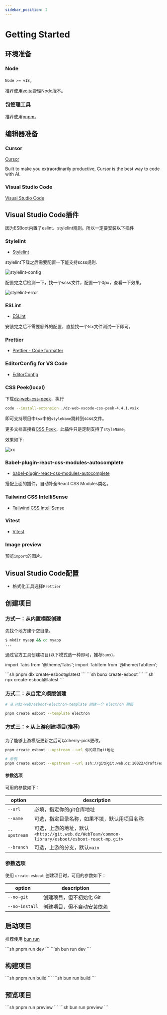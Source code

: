 ```yaml
---
sidebar_position: 2
---
```


# Getting Started

## 环境准备

### Node

`Node >= v18`。

推荐使用[volta](https://volta.sh/)管理Node版本。

### 包管理工具

推荐使用[pnpm](https://pnpm.io/)。

## 编辑器准备

### Cursor

[Cursor](https://cursor.sh/)

Built to make you extraordinarily productive, Cursor is the best way to code with AI.

### Visual Studio Code

[Visual Studio Code](https://code.visualstudio.com/)

## Visual Studio Code插件

因为ESBoot内置了eslint、stylelint规则。所以一定要安装以下插件

### Stylelint

- [Stylelint](https://marketplace.visualstudio.com/items?itemName=stylelint.vscode-stylelint)

stylelint下载之后需要配置一下能支持scss规则.

![stylelint-config](./images/stylelint-config.png)

配置完之后检测一下，找一个scss文件，配置一个0px，查看一下效果。

![stylelint-error](./images/stylelint-error.png)

### ESLint

- [ESLint](https://marketplace.visualstudio.com/items?itemName=dbaeumer.vscode-eslint)

安装完之后不需要额外的配置，直接找一个tsx文件测试一下即可。

### Prettier

- [Prettier - Code formatter](https://marketplace.visualstudio.com/items?itemName=esbenp.prettier-vscode)

### EditorConfig for VS Code

- [EditorConfig](https://marketplace.visualstudio.com/items?itemName=EditorConfig.EditorConfig)

### CSS Peek(local)

下载[dz-web-css-peek](./assets/dz-web-vscode-css-peek-4.4.1.vsix)，执行

```sh
code --install-extension ./dz-web-vscode-css-peek-4.4.1.vsix
```

即可支持项目中`tsx`中的`styleName`跳转到scss文件。

更多文档直接看[CSS Peek](https://marketplace.visualstudio.com/items?itemName=pranaygp.vscode-css-peek&ssr=false#overview)，此插件只是定制支持了`styleName`。

效果如下:

![xx](./assets/CleanShot%202024-01-03%20at%2013.46.34.gif)

### Babel-plugin-react-css-modules-autocomplete

- [babel-plugin-react-css-modules-autocomplete](https://marketplace.visualstudio.com/items?itemName=ryotamannari.babel-plugin-react-css-modules-autocomplete)

搭配上面的插件，自动补全React CSS Modules类名。

### Tailwind CSS IntelliSense

- [Tailwind CSS IntelliSense](https://marketplace.visualstudio.com/items?itemName=bradlc.vscode-tailwindcss)

### Vitest

- [Vitest](https://marketplace.visualstudio.com/items?itemName=ZixuanChen.vitest-explorer)

### Image preview

预览`import`的图片。

## Visual Studio Code配置

- 格式化工具选择`Prettier`

## 创建项目

### 方式一：从内置模版创建

先找个地方建个空目录。

```bash
$ mkdir myapp && cd myapp
...
```

通过官方工具创建项目(以下模式选一种即可，推荐`bunx`)，

import Tabs from '@theme/Tabs';
import TabItem from '@theme/TabItem';

<Tabs>
  <TabItem value="pnpm" label="pnpm">
    ```sh
    pnpm dlx create-esboot@latest
    ```
  </TabItem>
  <TabItem value="bun" label="bun" default>
    ```sh
    bunx create-esboot
    ```
  </TabItem>
  <TabItem value="npm" label="npm">
    ```sh
    npx create-esboot@latest
    ```
  </TabItem>
</Tabs>

### 方式二：从自定义模版创建

```bash
# 从 @dz-web/esboot-electron-template 创建一个 electron 模板

pnpm create esboot --template electron
```

### 方式三：⭐️ 从上游创建项目(推荐)

为了能够上游模版更新之后可以cherry-pick更改。

```sh
pnpm create esboot --upstream --url 你的项目git地址

# 示例
pnpm create esboot --upstream --url ssh://git@git.web.dz:10022/draft/esboot-react-mp-draft.git
```

#### 参数选项

可用的参数如下：

| option       | description                                                                                   |
| ------------ | --------------------------------------------------------------------------------------------- |
| `--url`      | 必填，指定你的git仓库地址                                                                     |
| `--name`     | 可选，指定目录名称，如果不填，默认用项目名称                                                  |
| `--upstream` | 可选，上游的地址，默认`<http://git.web.dz/WebTeam/common-library/esboot/esboot-react-mp.git>` |
| `--branch`   | 可选，上游的分支，默认`main`                                                                  |

### 参数选项

使用 `create-esboot` 创建项目时，可用的参数如下：

| option         | description                |
| -------------- | -------------------------- |
| `--no-git`     | 创建项目，但不初始化 Git   |
| `--no-install` | 创建项目，但不自动安装依赖 |

## 启动项目

推荐使用 [bun run](https://bun.sh/docs/cli/run)

<Tabs>
  <TabItem value="pnpm" label="pnpm">
    ```sh
    pnpm run dev
    ```
  </TabItem>
  <TabItem value="bun" label="bun" default>
    ```sh
    bun run dev
    ```
  </TabItem>
</Tabs>

## 构建项目

<Tabs>
  <TabItem value="pnpm" label="pnpm">
    ```sh
    pnpm run build
    ```
  </TabItem>
  <TabItem value="bun" label="bun" default>
    ```sh
    bun run build
    ```
  </TabItem>
</Tabs>

## 预览项目

<Tabs>
  <TabItem value="pnpm" label="pnpm">
    ```sh
    pnpm run preview
    ```
  </TabItem>
  <TabItem value="bun" label="bun" default>
    ```sh
    bun run preview
    ```
  </TabItem>
</Tabs>